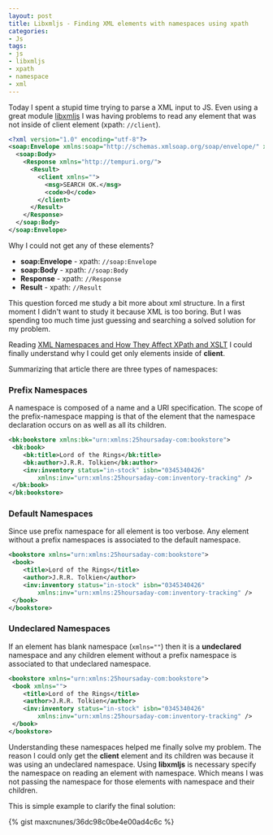 ```yaml
---
layout: post
title: Libxmljs - Finding XML elements with namespaces using xpath
categories:
- Js
tags:
- js
- libxmljs
- xpath
- namespace
- xml
---
```


Today I spent a stupid time trying to parse a XML input to JS. Even using a great module [libxmljs](https://github.com/polotek/libxmljs) I was having problems to read any element that was not inside of client element (xpath: `//client`).

```xml
<?xml version="1.0" encoding="utf-8"?>
<soap:Envelope xmlns:soap="http://schemas.xmlsoap.org/soap/envelope/" xmlns:xsd="http://www.w3.org/2001/XMLSchema">
  <soap:Body>
    <Response xmlns="http://tempuri.org/">
      <Result>
        <client xmlns="">
          <msg>SEARCH OK.</msg>
          <code>0</code>
        </client>
      </Result>
    </Response>
  </soap:Body>
</soap:Envelope>
```

Why I could not get any of these elements?

* **soap:Envelope** - xpath: `//soap:Envelope`
* **soap:Body** - xpath: `//soap:Body`
* **Response** - xpath: `//Response`
* **Result** - xpath: `//Result`

This question forced me study a bit more about xml structure. In a first moment I didn't want to study it because XML is too boring. But I was spending too much time just guessing and searching a solved solution for my problem.

Reading [XML Namespaces and How They Affect XPath and XSLT](http://msdn.microsoft.com/en-us/library/ms950779.aspx) I could finally understand why I could get only elements inside of **client**.

Summarizing that article there are three types of namespaces:


### Prefix Namespaces

A namespace is composed of a name and a URI specification. The scope of the prefix-namespace mapping is that of the element that the namespace declaration occurs on as well as all its children.

```xml
<bk:bookstore xmlns:bk="urn:xmlns:25hoursaday-com:bookstore">
 <bk:book>
    <bk:title>Lord of the Rings</bk:title>
    <bk:author>J.R.R. Tolkien</bk:author>
    <inv:inventory status="in-stock" isbn="0345340426"
        xmlns:inv="urn:xmlns:25hoursaday-com:inventory-tracking" />
 </bk:book>
</bk:bookstore>
```

### Default Namespaces

Since use prefix namespace for all element is too verbose. Any element without a prefix namespaces is associated to the default namespace.

```xml
<bookstore xmlns="urn:xmlns:25hoursaday-com:bookstore">
 <book>
    <title>Lord of the Rings</title>
    <author>J.R.R. Tolkien</author>
    <inv:inventory status="in-stock" isbn="0345340426"
        xmlns:inv="urn:xmlns:25hoursaday-com:inventory-tracking" />
 </book>
</bookstore>
```

### Undeclared Namespaces

If an element has blank namespace (`xmlns=""`) then it is a **undeclared** namespace and any children element without a prefix namespace is associated to that undeclared namespace.

```xml
<bookstore xmlns="urn:xmlns:25hoursaday-com:bookstore">
 <book xmlns="">
    <title>Lord of the Rings</title>
    <author>J.R.R. Tolkien</author>
    <inv:inventory status="in-stock" isbn="0345340426"
        xmlns:inv="urn:xmlns:25hoursaday-com:inventory-tracking" />
 </book>
</bookstore>
```


Understanding these namespaces helped me finally solve my problem. The reason I could only get the **client** element and its children was because it was using an undeclared namespace. Using **libxmljs** is necessary specify the namespace on reading an element with namespace. Which means I was not passing the namespace for those elements with namespace and their children.

This is simple example to clarify the final solution:

{% gist maxcnunes/36dc98c0be4e00ad4c6c %}

